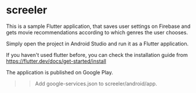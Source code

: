 # screeler

This is a sample Flutter application, that saves user settings on Firebase and gets movie recommendations according to which genres the user chooses.

Simply open the project in Android Studio and run it as a Flutter application.

If you haven't used flutter before, you can check the installation guide from https://flutter.dev/docs/get-started/install

The application is published on Google Play.

>> Add google-services.json to screeler/android/app.
